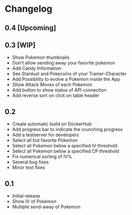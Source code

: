 # Changelog

## 0.4 [Upcoming]

## 0.3 [WIP]
* Show Pokemon thumbnails
* Don't allow sending away your favorite pokemon
* Add Candy Information
* See Stardust and Pokecoins of your Trainer-Character
* Add Possibility to evolve a Pokemon inside the App
* Show Attack Moves of each Pokemon
* Add button to show status of API connection
* Add reverse sort on click on table header

## 0.2
* Create automatic build on DockerHub
* Add progress bar to indicate the crunching progress
* Add a testserver for developers
* Select all but favorite Pokemon
* Select all Pokemon below a specified IV threshold
* Select all Pokemon below a specified CP threshold
* Fix numerical sorting of IV%
* Several bug fixes
* Minor text fixes

## 0.1
* Initial release
* Show IV of Pokemon
* Multiple send-away of Pokemon
